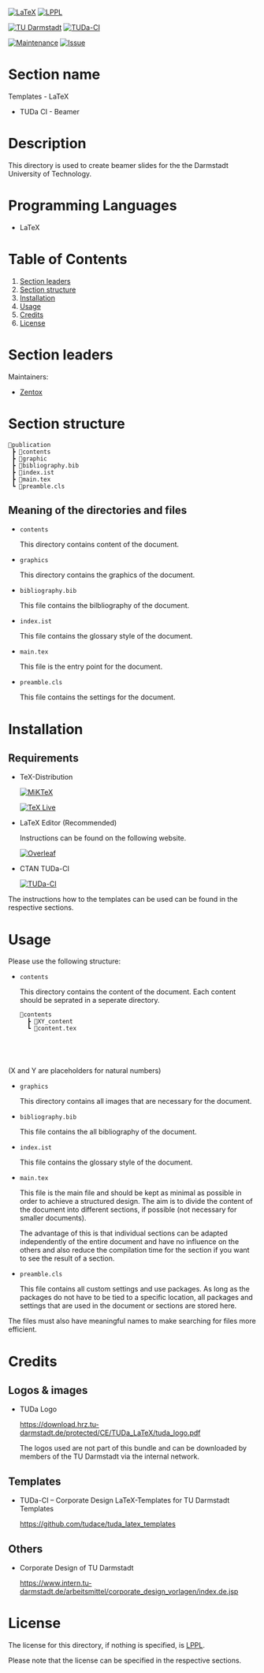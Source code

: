 [![LaTeX](https://img.shields.io/badge/Programming%20Language-LaTeX-blue)](https://www.latex-project.org/)
[![LPPL](https://img.shields.io/badge/License-LPPL%20Version%201.3c-orange)](https://www.latex-project.org/lppl/)

[![TU Darmstadt](https://img.shields.io/badge/TU-Darmstadt-blue.svg)](https://www.tu-darmstadt.de/index.en.jsp)
[![TUDa-CI](https://img.shields.io/badge/CTAN-TUDa--CI-blue.svg)](https://ctan.org/pkg/tuda-ci?lang=en)

[![Maintenance](https://img.shields.io/badge/Maintenance-Yes-brightgreen)](https://github.com/Zentox/university-public/)
[![Issue](https://img.shields.io/badge/Feedback-Open-1abc9c.svg)](https://github.com/Zentox/university-public/issues)


# Section name
Templates - LaTeX
- TUDa CI - Beamer

# Description
This directory is used to create beamer slides for the the Darmstadt University of Technology.

# Programming Languages
- LaTeX

# Table of Contents
1. [Section leaders](#Section-leaders)
1. [Section structure](#Section-structure)
1. [Installation](#Installation)
1. [Usage](#Usage)
1. [Credits](#Credits)
1. [License](#License)

# Section leaders
Maintainers:
- [Zentox](https://github.com/Zentox)

# Section structure
<pre><code>&#128194;publication
 ┣ &#128194;contents
 ┣ &#128194;graphic
 ┣ &#128220;bibliography.bib
 ┣ &#128220;index.ist
 ┣ &#128220;main.tex
 ┗ &#128220;preamble.cls
</code></pre>

## Meaning of the directories and files
- `contents`
    
    This directory contains content of the document.
- `graphics`

    This directory contains the graphics of the document.

- `bibliography.bib`

    This file contains the bilbliography of the document.
- `index.ist`

    This file contains the glossary style of the document.
- `main.tex`

    This file is the entry point for the document.
- `preamble.cls`

    This file contains the settings for the document.

# Installation
## Requirements
- TeX-Distribution

    [![MiKTeX](https://img.shields.io/badge/TeX--Distribution-MiKTeX-blue)](https://www.tug.org/texlive/)

    [![TeX Live](https://img.shields.io/badge/TeX--Distribution-TeX%20Live-blue)](https://miktex.org/)

- LaTeX Editor (Recommended)

    Instructions can be found on the following website.

    [![Overleaf](https://img.shields.io/badge/Overleaf-LaTeX-blue)](https://www.overleaf.com/learn/latex/Choosing_a_LaTeX_Compiler)
- CTAN TUDa-CI

    [![TUDa-CI](https://img.shields.io/badge/CTAN-TUDa--CI-blue.svg)](https://ctan.org/pkg/tuda-ci?lang=en)

The instructions how to the templates can be used can be found in the respective sections.

# Usage
Please use the following structure:
- `contents`

    This directory contains the content of the document. Each content should be seprated in a seperate directory.
    <pre><code>&#128194;contents
    ┣ &#128194;XY_content
    ┗ &#128220;content.tex
</code></pre>
    (X and Y are placeholders for natural numbers)
    
- `graphics`

    This directory contains all images that are necessary for the document.
- `bibliography.bib`

    This file contains the all bibliography of the document.

- `index.ist`

    This file contains the glossary style of the document.
- `main.tex`

    This file is the main file and should be kept as minimal as possible in order to achieve a structured design. The aim is to divide the content of the document into different sections, if possible (not necessary for smaller documents).

    The advantage of this is that individual sections can be adapted independently of the entire document and have no influence on the others and also reduce the compilation time for the section if you want to see the result of a section.

- `preamble.cls`

    This file contains all custom settings and use packages. As long as the packages do not have to be tied to a specific location, all packages and settings that are used in the document or sections are stored here.

The files must also have meaningful names to make searching for files more efficient.

# Credits
## Logos & images
- TUDa Logo

    https://download.hrz.tu-darmstadt.de/protected/CE/TUDa_LaTeX/tuda_logo.pdf
    
    The logos used are not part of this bundle and can be downloaded by members of the TU Darmstadt via the internal network.

## Templates
- TUDa-CI – Corporate Design LaTeX-Templates for TU Darmstadt Templates

    https://github.com/tudace/tuda_latex_templates

## Others
- Corporate Design of TU Darmstadt

    https://www.intern.tu-darmstadt.de/arbeitsmittel/corporate_design_vorlagen/index.de.jsp

# License
The license for this directory, if nothing is specified, is [LPPL](LICENSE.md).

Please note that the license can be specified in the respective sections.

